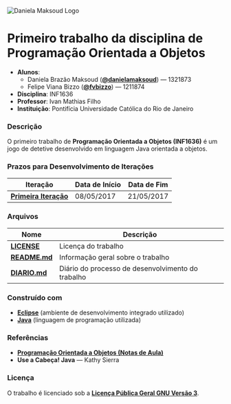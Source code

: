 ![Daniela Maksoud Logo](http://sempregatas.com.br/imagens/Logo.png)

# Primeiro trabalho da disciplina de Programação Orientada a Objetos #
- **Alunos**: 
  * Daniela Brazão Maksoud (**[@danielamaksoud](https://github.com/danielamaksoud)**) — 1321873
  * Felipe Viana Bizzo (**[@fvbizzo](https://github.com/fvbizzo)**) — 1211874 
- **Disciplina**: INF1636
- **Professor**: Ivan Mathias Filho
- **Instituição**: Pontifícia Universidade Católica do Rio de Janeiro

### Descrição ###
O primeiro trabalho de **Programação Orientada a Objetos (INF1636)** é um jogo de detetive desenvolvido em linguagem Java orientada a objetos.

### Prazos para Desenvolvimento de Iterações ###

Iteração | Data de Início | Data de Fim
------------ | ------------- | -------------
**[Primeira Iteração](https://github.com/danielamaksoud/INF1636-T1/blob/master/Documenta%C3%A7%C3%A3o/Itera%C3%A7%C3%B5es/Iteracao1.jpg)** | 08/05/2017 | 21/05/2017


### Arquivos ###

Nome | Descrição
------------ | -------------
**[LICENSE](https://github.com/danielamaksoud/INF1636-T1/blob/master/Documenta%C3%A7%C3%A3o/LICENSE)** | Licença do trabalho
**[README.md](https://github.com/danielamaksoud/INF1636-T1/blob/master/README.md)** | Informação geral sobre o trabalho
**[DIARIO.md](https://github.com/danielamaksoud/INF1636-T1/blob/master/Documenta%C3%A7%C3%A3o/DIARIO.md)** | Diário do processo de desenvolvimento do trabalho

### Construído com ###
- **[Eclipse](https://www.eclipse.org/downloads/)** (ambiente de desenvolvimento integrado utilizado)
- **[Java](https://www.java.com/pt_BR/)** (linguagem de programação utilizada)

### Referências ###
- **[Programação Orientada a Objetos (Notas de Aula)](http://www.inf.puc-rio.br/~ivan/INF1337/INF1636.html/)**
- **Use a Cabeça! Java** — Kathy Sierra

### Licença ###
O trabalho é licenciado sob a **[Licença Pública Geral GNU Versão 3](http://www.gnu.org/licenses/gpl-3.0.html)**.

